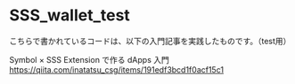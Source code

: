 # SSS_wallet_test

こちらで書かれているコードは、以下の入門記事を実践したものです。（test用）

Symbol × SSS Extension で作る dApps 入門
https://qiita.com/inatatsu_csg/items/191edf3bcd1f0acf15c1
